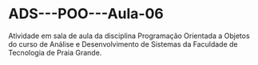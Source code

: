 # ADS---POO---Aula-06
Atividade em sala de aula da disciplina Programação Orientada a Objetos do curso de Análise e Desenvolvimento de Sistemas da Faculdade de Tecnologia de Praia Grande.
